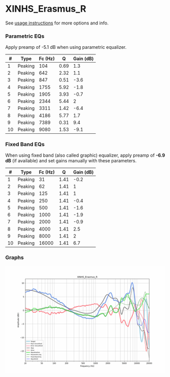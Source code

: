 # XINHS_Erasmus_R
See [usage instructions](https://github.com/jaakkopasanen/AutoEq#usage) for more options and info.

### Parametric EQs
Apply preamp of -5.1 dB when using parametric equalizer.

|   # | Type    |   Fc (Hz) |    Q |   Gain (dB) |
|-----|---------|-----------|------|-------------|
|   1 | Peaking |       104 | 0.69 |         1.3 |
|   2 | Peaking |       642 | 2.32 |         1.1 |
|   3 | Peaking |       847 | 0.51 |        -3.6 |
|   4 | Peaking |      1755 | 5.92 |        -1.8 |
|   5 | Peaking |      1905 | 3.93 |        -0.7 |
|   6 | Peaking |      2344 | 5.44 |         2   |
|   7 | Peaking |      3311 | 1.42 |        -6.4 |
|   8 | Peaking |      4186 | 5.77 |         1.7 |
|   9 | Peaking |      7389 | 0.31 |         9.4 |
|  10 | Peaking |      9080 | 1.53 |        -9.1 |

### Fixed Band EQs
When using fixed band (also called graphic) equalizer, apply preamp of **-6.9 dB** (if available) and set gains manually with these parameters.

|   # | Type    |   Fc (Hz) |    Q |   Gain (dB) |
|-----|---------|-----------|------|-------------|
|   1 | Peaking |        31 | 1.41 |        -0.2 |
|   2 | Peaking |        62 | 1.41 |         1   |
|   3 | Peaking |       125 | 1.41 |         1   |
|   4 | Peaking |       250 | 1.41 |        -0.4 |
|   5 | Peaking |       500 | 1.41 |        -1.6 |
|   6 | Peaking |      1000 | 1.41 |        -1.9 |
|   7 | Peaking |      2000 | 1.41 |        -0.9 |
|   8 | Peaking |      4000 | 1.41 |         2.5 |
|   9 | Peaking |      8000 | 1.41 |         2   |
|  10 | Peaking |     16000 | 1.41 |         6.7 |

### Graphs
![](./XINHS_Erasmus_R.png)
